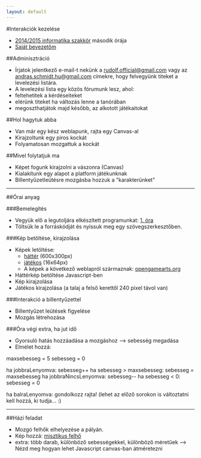 ```yaml
---
layout: default
---
```

#Interakciók kezelése

 - [2014/2015 informatika szakkör][szakkor_honlap] második órája
 - [Saját bevezetőm][bevezeto]

[szakkor_honlap]: http://rizsi.github.io/szakkor2014/index.html
[bevezeto]: http://rizsi.github.io/szakkor2014/orak/hr-02/bevezeto.html

##Adminisztráció

 - Írjatok jelentkező e-mail-t nekünk a [rudolf.official@gmail.com](mailto:rudolf.official@gmail.com) vagy az [andras.schmidt.hu@gmail.com](mailto:andras.schmidt.hu@gmail.com) címekre, hogy felvegyünk titeket a levelezési listára.
 - A levelezési lista egy közös fórumunk lesz, ahol:
  - feltehetitek a kérdéseiteket
  - elérünk titeket ha változás lenne a tanórában
  - megoszthatjátok majd később, az alkotott játékaitokat

##Hol hagytuk abba

 - Van már egy kész weblapunk, rajta egy Canvas-al
 - Kirajzoltunk egy piros kockát
 - Folyamatosan mozgattuk a kockát

##Mivel folytatjuk ma

 - Képet fogunk kirajzolni a vászonra (Canvas)
 - Kialakítunk egy alapot a platform játékunknak
 - Billentyűzetleütésre mozgásba hozzuk a "karakterünket"

---------------------------

##Órai anyag

###Bemelegítés

 - Vegyük elő a legutoljára elkészített programunkat: [1. óra](http://rizsi.github.io/szakkor2014/orak/sa-01/program.html)
 - Töltsük le a forráskódját és nyissuk meg egy szövegszerkesztőben.

###Kép betöltése, kirajzolása

 - Képek letöltése:
   - [háttér]( http://rizsi.github.io/szakkor2014/orak/hr-02/background.png) (600x300px)
   - [játékos]( http://rizsi.github.io/szakkor2014/orak/hr-02/stickman.png) (16x64px)
   - A képek a következő weblapról származnak: [opengamearts.org](http://opengameart.org/content/glitch-ilmenskie-undergroundcave-terrain-svg)
 - Háttérkép betöltése Javascript-ben
 - Kép kirajzolása
 - Játékos kirajzolása (a talaj a felső kerettől 240 pixel távol van)
 
###Interakció a billentyűzettel
 
 - Billentyűzet leütések figyelése
 - Mozgás létrehozása
 
###Óra végi extra, ha jut idő

 - Gyorsuló hatás hozzáadása a mozgáshoz --> sebesség megadása
 - Elmélet hozzá:

maxsebesseg = 5 
sebesseg = 0 
 
ha jobbraLenyomva: 
    sebesseg++ 
    ha sebesseg > maxsebesseg: 
        sebesseg = maxsebesseg 
ha jobbraNincsLenyomva: 
    sebesseg-- 
    ha sebesseg < 0: 
        sebesseg = 0 
 
ha balraLenyomva: 
    gondolkozz rajta! 
    (lehet az előző sorokon is változtatni kell hozzá, ki tudja... :) 
 
-------------------------------

##Házi feladat

 - Mozgó felhők elhelyezése a pályán.
  - Kép hozzá: [misztikus felhő](http://rizsi.github.io/szakkor2014/orak/hr-02/mistic_cloud.png)
  - extra: több darab, különböző sebességekkel, különböző méretűek --> Nézd meg hogyan lehet Javascript canvas-ban átméretezni
